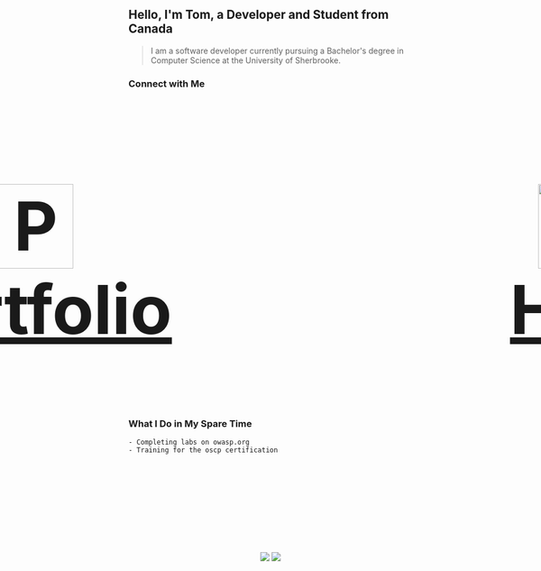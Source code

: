 ﻿<h2 align="left">Hello, I'm Tom, a Developer and Student from Canada</h2>
 
> I am a software developer currently pursuing a Bachelor's degree in Computer Science at the University of Sherbrooke.

<!-- <h3 style="font-size: 2vh"> > I am a software developer currently pursuing a Bachelor's degree in Computer Science at the University of Sherbrooke.</h3> -->



### Connect with Me
<div align="center">
    <h3 style="display: flex; justify-content: center; gap: 15vh; font-size: 3vh;">
    <a href="https://tomgaillard.ca/" target="_blank" referer="https://github.com" style="display: absolute"><img align="center" src="./assets/3d-techny-searching-for-a-file-in-a-folder.gif" height="150" width="150" alt="Portfolio Logo" style=""/> Portfolio</a>
    <a href="https://app.hackthebox.com/profile/832591" target="_blank" referer="https://github.com"><img align="center" src="https://media2.giphy.com/media/2DUl6BtXGAx2uyqIas/giphy.gif" height="150" width="150" alt="Hack The Box Logo" /> HTB</a>
    <!-- <a href="mailto:tomgaillard1@gmail.com" target="_blank" referer="https://github.com"><img align="center" src="./assets/icons8-gmail.gif" height="50" width="50" alt="Email Logo" /> Email</a>
    <a href="https://www.linkedin.com/in/tom-gaillard-b94895255/" target="_blank" referer="https://github.com"><img align="center" src="./assets/icons8-linkedin.gif" height="50" width="50" alt="Linkedin Logo" /> Linkedin</a> -->
    </h3>
</div>

### What I Do in My Spare Time    
    - Completing labs on owasp.org
    - Training for the oscp certification
 
<div align="center" style="margin-top: 4vh">
  
  <!-- ![](http://github-profile-summary-cards.vercel.app/api/cards/profile-details?username=GaillardTom&theme=tokyonight) -->

  <div float="left" style="display: flex; align-items: center; gap: 2vh; justify-content: center;">

  
  ![](http://github-profile-summary-cards.vercel.app/api/cards/stats?username=GaillardTom&theme=tokyonight)     ![](http://github-profile-summary-cards.vercel.app/api/cards/repos-per-language?username=GaillardTom&theme=tokyonight)
    </div>
</div>

